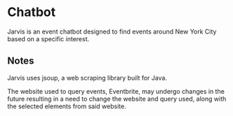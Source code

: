 # Chatbot

Jarvis is an event chatbot designed to find events around New York City based on a specific interest.

## Notes

Jarvis uses jsoup, a web scraping library built for Java. 

The website used to query events, Eventbrite, may undergo changes in the future resulting in a need to change
the website and query used, along with the selected elements from said website.